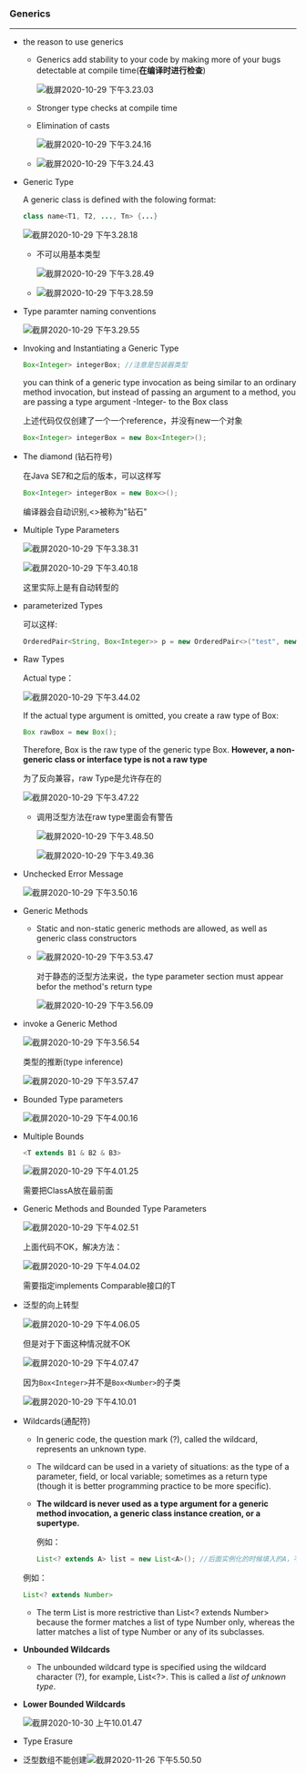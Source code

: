### Generics

---

- the reason to use generics

  - Generics add stability to your code by making more of your bugs detectable at compile time(**在编译时进行检查**)

    ![截屏2020-10-29 下午3.23.03](https://tva1.sinaimg.cn/large/0081Kckwgy1gk68e8og0gj319q0fon0o.jpg)

  - Stronger type checks at compile time

  - Elimination of casts

    ![截屏2020-10-29 下午3.24.16](https://tva1.sinaimg.cn/large/0081Kckwgy1gk68fgp898j30uo0fgtbm.jpg)

  - ![截屏2020-10-29 下午3.24.43](https://tva1.sinaimg.cn/large/0081Kckwgy1gk68fxbek1j316405yt9t.jpg)

- Generic Type

  A generic class is defined with the folowing format:

  ```java
  class name<T1, T2, ..., Tn> {...}
  ```

  ![截屏2020-10-29 下午3.28.18](https://tva1.sinaimg.cn/large/0081Kckwgy1gk68jnn8saj30qy0ko40s.jpg)

  - 不可以用基本类型

    ![截屏2020-10-29 下午3.28.49](https://tva1.sinaimg.cn/large/0081Kckwgy1gk68k75y7tj316k068gmt.jpg)

  - ![截屏2020-10-29 下午3.28.59](https://tva1.sinaimg.cn/large/0081Kckwgy1gk68kdlofoj311u022aad.jpg)

- Type paramter naming conventions

  ![截屏2020-10-29 下午3.29.55](https://tva1.sinaimg.cn/large/0081Kckwgy1gk68lcqjepj316u0d60uk.jpg)

- Invoking and Instantiating a Generic Type

  ```java
  Box<Integer> integerBox; //注意是包装器类型
  ```

  you can think of a generic type invocation as being similar to an ordinary method invocation, but instead of passing an argument to a method, you are passing a type argument -Integer- to the Box class

  上述代码仅仅创建了一个一个reference，并没有new一个对象

  ```java
  Box<Integer> integerBox = new Box<Integer>();
  ```

- The diamond (钻石符号)

  在Java SE7和之后的版本，可以这样写

  ```java
  Box<Integer> integerBox = new Box<>();
  ```

  编译器会自动识别,<>被称为"钻石"

- Multiple Type Parameters

    ![截屏2020-10-29 下午3.38.31](https://tva1.sinaimg.cn/large/0081Kckwgy1gk68uadeq2j30z00t6dj9.jpg)

  ![截屏2020-10-29 下午3.40.18](https://tva1.sinaimg.cn/large/0081Kckwgy1gk68w5tzhvj31e80h2djp.jpg)
  
  这里实际上是有自动转型的
  
- parameterized Types

    可以这样:

    ```java
    OrderedPair<String, Box<Integer>> p = new OrderedPair<>("test", new Box<Integer>(...));
    ```

- Raw Types

    Actual type：

    ![截屏2020-10-29 下午3.44.02](https://tva1.sinaimg.cn/large/0081Kckwgy1gk6901ds5fj31800783zq.jpg)

    If the actual type argument is omitted, you create a raw type of Box<T>:

    ```java
    Box rawBox = new Box();
    ```

    Therefore, Box is the raw type of the generic type Box<T>. **However, a non-generic class or interface type is not a raw type**

    为了反向兼容，raw Type是允许存在的

    ![截屏2020-10-29 下午3.47.22](https://tva1.sinaimg.cn/large/0081Kckwgy1gk693ifpv3j31am0oo79j.jpg)

    - 调用泛型方法在raw type里面会有警告

      ![截屏2020-10-29 下午3.48.50](https://tva1.sinaimg.cn/large/0081Kckwgy1gk6953dul6j31620by76k.jpg)

      ![截屏2020-10-29 下午3.49.36](https://tva1.sinaimg.cn/large/0081Kckwgy1gk695v75z0j315k06g75e.jpg)

- Unchecked Error Message

    ![截屏2020-10-29 下午3.50.16](https://tva1.sinaimg.cn/large/0081Kckwgy1gk696jbxshj31920rydkp.jpg)

- Generic Methods

    - Static and non-static generic methods are allowed, as well as generic class constructors

    - ![截屏2020-10-29 下午3.53.47](https://tva1.sinaimg.cn/large/0081Kckwgy1gk69a6xvjtj318o0nm42z.jpg)

      对于静态的泛型方法来说，the type parameter section must appear befor the method's return type  

        ![截屏2020-10-29 下午3.56.09](https://tva1.sinaimg.cn/large/0081Kckwgy1gk69cnheijj314k0rujw0.jpg)

- invoke a Generic Method

    ![截屏2020-10-29 下午3.56.54](https://tva1.sinaimg.cn/large/0081Kckwgy1gk69dfp3fij30wc06mmyh.jpg)

    类型的推断(type inference)

    ![截屏2020-10-29 下午3.57.47](https://tva1.sinaimg.cn/large/0081Kckwgy1gk69ed2qk3j30to0663zn.jpg)

- Bounded Type parameters

    ![截屏2020-10-29 下午4.00.16](https://tva1.sinaimg.cn/large/0081Kckwgy1gk69gy62mbj30xp0u042g.jpg)

- Multiple Bounds

    ```java
    <T extends B1 & B2 & B3>
    ```

    ![截屏2020-10-29 下午4.01.25](https://tva1.sinaimg.cn/large/0081Kckwgy1gk69i61exvj317k0kegpo.jpg)

    需要把ClassA放在最前面

- Generic Methods and Bounded Type Parameters

    ![截屏2020-10-29 下午4.02.51](https://tva1.sinaimg.cn/large/0081Kckwgy1gk69jlztgdj319e0nqwii.jpg)

    上面代码不OK，解决方法：

    ![截屏2020-10-29 下午4.04.02](https://tva1.sinaimg.cn/large/0081Kckwgy1gk69kvhgpcj31bg0ps787.jpg)

    需要指定implements Comparable接口的T

- 泛型的向上转型

    ![截屏2020-10-29 下午4.06.05](https://tva1.sinaimg.cn/large/0081Kckwgy1gk69mz62nkj30sk07gabc.jpg)

    但是对于下面这种情况就不OK

    ![截屏2020-10-29 下午4.07.47](https://tva1.sinaimg.cn/large/0081Kckwgy1gk69os8mmcj31a80n0gqc.jpg)

    因为`Box<Integer>`并不是`Box<Number>`的子类

    ![截屏2020-10-29 下午4.10.01](https://tva1.sinaimg.cn/large/0081Kckwgy1gk69r2v50rj30ve0logy0.jpg)
    
- Wildcards(通配符)

    - In generic code, the question mark (?), called the wildcard, represents an unknown type.

    - The wildcard can be used in a variety of situations: as the type of a parameter, field, or local variable; sometimes as a return type (though it is better programming practice to be more specific).

    - **The wildcard is never used as a type argument for a generic method invocation, a generic class instance creation, or a supertype.**

      例如：

      ```java
      List<? extends A> list = new List<A>(); //后面实例化的时候填入的A，不可以是一个通配符的形式 
      ```

      

    例如：

    ```java
    List<? extends Number>
    ```

    - The term List<Number> is more restrictive than List<? extends Number> because the former matches a list of type Number only, whereas the latter matches a list of type Number or any of its subclasses.

- **Unbounded Wildcards**

    - The unbounded wildcard type is specified using the wildcard character (?), for example, List<?>. This is called a *list of unknown type*.

- **Lower Bounded Wildcards**

    ![截屏2020-10-30 上午10.01.47](https://tva1.sinaimg.cn/large/0081Kckwgy1gk74q87jp1j310w0cmwft.jpg)

- Type Erasure

- 泛型数组不能创建![截屏2020-11-26 下午5.50.50](https://tva1.sinaimg.cn/large/0081Kckwgy1gl2q0qfzg8j30l403dt8u.jpg)
